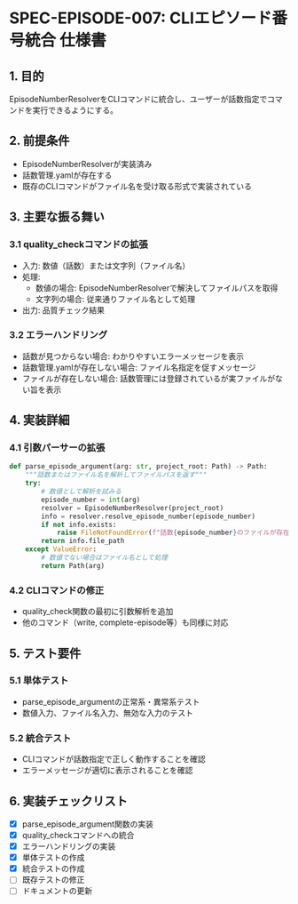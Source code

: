 # SPEC-EPISODE-007: CLIエピソード番号統合 仕様書

## 1. 目的

EpisodeNumberResolverをCLIコマンドに統合し、ユーザーが話数指定でコマンドを実行できるようにする。

## 2. 前提条件

- EpisodeNumberResolverが実装済み
- 話数管理.yamlが存在する
- 既存のCLIコマンドがファイル名を受け取る形式で実装されている

## 3. 主要な振る舞い

### 3.1 quality_checkコマンドの拡張
- 入力: 数値（話数）または文字列（ファイル名）
- 処理:
  - 数値の場合: EpisodeNumberResolverで解決してファイルパスを取得
  - 文字列の場合: 従来通りファイル名として処理
- 出力: 品質チェック結果

### 3.2 エラーハンドリング
- 話数が見つからない場合: わかりやすいエラーメッセージを表示
- 話数管理.yamlが存在しない場合: ファイル名指定を促すメッセージ
- ファイルが存在しない場合: 話数管理には登録されているが実ファイルがない旨を表示

## 4. 実装詳細

### 4.1 引数パーサーの拡張
```python
def parse_episode_argument(arg: str, project_root: Path) -> Path:
    """話数またはファイル名を解析してファイルパスを返す"""
    try:
        # 数値として解析を試みる
        episode_number = int(arg)
        resolver = EpisodeNumberResolver(project_root)
        info = resolver.resolve_episode_number(episode_number)
        if not info.exists:
            raise FileNotFoundError(f"話数{episode_number}のファイルが存在しません: {info.file_path}")
        return info.file_path
    except ValueError:
        # 数値でない場合はファイル名として処理
        return Path(arg)
```

### 4.2 CLIコマンドの修正
- quality_check関数の最初に引数解析を追加
- 他のコマンド（write, complete-episode等）も同様に対応

## 5. テスト要件

### 5.1 単体テスト
- parse_episode_argumentの正常系・異常系テスト
- 数値入力、ファイル名入力、無効な入力のテスト

### 5.2 統合テスト
- CLIコマンドが話数指定で正しく動作することを確認
- エラーメッセージが適切に表示されることを確認

## 6. 実装チェックリスト

- [x] parse_episode_argument関数の実装
- [x] quality_checkコマンドへの統合
- [x] エラーハンドリングの実装
- [x] 単体テストの作成
- [x] 統合テストの作成
- [ ] 既存テストの修正
- [ ] ドキュメントの更新
